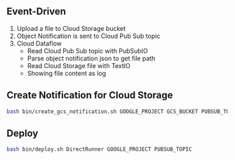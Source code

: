 ## Event-Driven 

1. Upload a file to Cloud Storage bucket
2. Object Notification is sent to Cloud Pub Sub topic
3. Cloud Dataflow
    - Read Cloud Pub Sub topic with PubSubIO
    - Parse object notification json to get file path
    - Read Cloud Storage file with TextIO
    - Showing file content as log

## Create Notification for Cloud Storage

```bash
bash bin/create_gcs_notification.sh GOOGLE_PROJECT GCS_BUCKET PUBSUB_TOPIC
``` 

## Deploy

```bash
bash bin/deploy.sh DirectRunner GOOGLE_PROJECT PUBSUB_TOPIC
```
